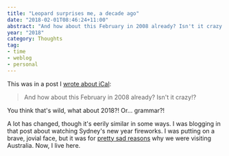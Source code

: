 ```yaml
---
title: "Leopard surprises me, a decade ago"
date: "2018-02-01T08:46:24+11:00"
abstract: "And how about this February in 2008 already? Isn't it crazy!?"
year: "2018"
category: Thoughts
tag:
- time
- weblog
- personal
---
```

This was in a post I [wrote about iCal]\: 

> And how about this February in 2008 already? Isn't it crazy!?

You think that's wild, what about 2018?! Or... grammar?!

A lot has changed, though it's eerily similar in some ways. I was blogging in that post about watching Sydney's new year fireworks. I was putting on a brave, jovial face, but it was for [pretty sad reasons] why we were visiting Australia. Now, I live here.

[pretty sad reasons]: https://rubenerd.com/dedication/
[wrote about iCal]: https://rubenerd.com/leopard-surprises-me-in-february/ "Blog post: Leopard surprises me in February!"

